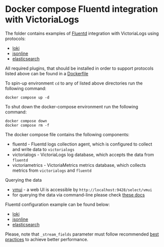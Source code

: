 # Docker compose Fluentd integration with VictoriaLogs

The folder contains examples of [Fluentd](https://www.fluentd.org/) integration with VictoriaLogs using protocols:

* [loki](./loki)
* [jsonline](./jsonline)
* [elasticsearch](./elasticsearch)

All required plugins, that should be installed in order to support protocols listed above can be found in a [Dockerfile](./Dockerfile)

To spin-up environment `cd` to any of listed above directories run the following command:
```
docker compose up -d 
```

To shut down the docker-compose environment run the following command:
```
docker compose down
docker compose rm -f
```

The docker compose file contains the following components:

* fluentd - Fluentd logs collection agent, which is configured to collect and write data to `victorialogs`
* victorialogs - VictoriaLogs log database, which accepts the data from `fluentd`
* victoriametrics - VictoriaMetrics metrics database, which collects metrics from `victorialogs` and `fluentd`

Querying the data

* [vmui](https://docs.victoriametrics.com/victorialogs/querying/#vmui) - a web UI is accessible by `http://localhost:9428/select/vmui`
* for querying the data via command-line please check [these docs](https://docs.victoriametrics.com/victorialogs/querying/#command-line)

Fluentd configuration example can be found below:
* [loki](./loki/fluent.conf)
* [jsonline](./jsonline/fluent.conf)
* [elasticsearch](./elasticsearch/fluent.conf)

Please, note that `_stream_fields` parameter must follow recommended [best practices](https://docs.victoriametrics.com/victorialogs/keyconcepts/#stream-fields) to achieve better performance.
